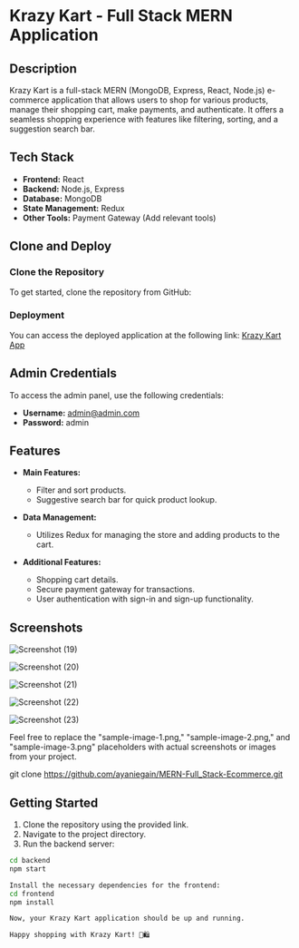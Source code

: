 # Krazy Kart - Full Stack MERN Application

## Description
Krazy Kart is a full-stack MERN (MongoDB, Express, React, Node.js) e-commerce application that allows users to shop for various products, manage their shopping cart, make payments, and authenticate. It offers a seamless shopping experience with features like filtering, sorting, and a suggestion search bar.


## Tech Stack
- **Frontend:** React
- **Backend:** Node.js, Express
- **Database:** MongoDB
- **State Management:** Redux
- **Other Tools:** Payment Gateway (Add relevant tools)

## Clone and Deploy
### Clone the Repository
To get started, clone the repository from GitHub:


### Deployment
You can access the deployed application at the following link: [Krazy Kart App](https://beautiful-blue-skirt.cyclic.app/)

## Admin Credentials
To access the admin panel, use the following credentials:
- **Username:** admin@admin.com
- **Password:** admin

## Features
- **Main Features:**
  - Filter and sort products.
  - Suggestive search bar for quick product lookup.

- **Data Management:**
  - Utilizes Redux for managing the store and adding products to the cart.

- **Additional Features:**
  - Shopping cart details.
  - Secure payment gateway for transactions.
  - User authentication with sign-in and sign-up functionality.

## Screenshots
![Screenshot (19)](https://github.com/ayaniegain/MERN-Full_Stack-Ecommerce/assets/59463533/43e2ac4f-b3c8-4377-a699-4c315c7f2e22)

![Screenshot (20)](https://github.com/ayaniegain/MERN-Full_Stack-Ecommerce/assets/59463533/63d0b99a-20fa-48fc-9d6a-16adc80fcf6e)


![Screenshot (21)](https://github.com/ayaniegain/MERN-Full_Stack-Ecommerce/assets/59463533/2fd2735f-5a13-4171-aebd-81c465fdf5d4)


![Screenshot (22)](https://github.com/ayaniegain/MERN-Full_Stack-Ecommerce/assets/59463533/95b73efc-ce38-43fd-8642-0359f1aa4400)

![Screenshot (23)](https://github.com/ayaniegain/MERN-Full_Stack-Ecommerce/assets/59463533/96c7ef26-1b03-404d-809b-7ca2e439c663)


Feel free to replace the "sample-image-1.png," "sample-image-2.png," and "sample-image-3.png" placeholders with actual screenshots or images from your project.

git clone https://github.com/ayaniegain/MERN-Full_Stack-Ecommerce.git

## Getting Started
1. Clone the repository using the provided link.
2. Navigate to the project directory.
3. Run the backend server:

```bash
cd backend
npm start

Install the necessary dependencies for the frontend:
cd frontend
npm install

Now, your Krazy Kart application should be up and running.

Happy shopping with Krazy Kart! 🛒🛍️




